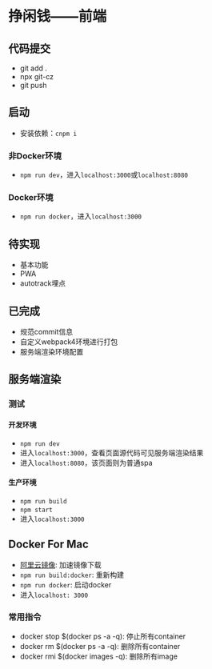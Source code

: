 # 挣闲钱——前端

## 代码提交
- git add .
- npx git-cz
- git push

## 启动
- 安装依赖：`cnpm i`
### 非Docker环境
- `npm run dev`，进入`localhost:3000`或`localhost:8080`
### Docker环境
- `npm run docker`，进入`localhost:3000`

## 待实现
- 基本功能
- PWA
- autotrack埋点

## 已完成
- 规范commit信息
- 自定义webpack4环境进行打包
- 服务端渲染环境配置

## 服务端渲染
### 测试
#### 开发环境
- `npm run dev`
- 进入`localhost:3000`，查看页面源代码可见服务端渲染结果
- 进入`localhost:8080`，该页面则为普通spa
#### 生产环境
- `npm run build`
- `npm start`
- 进入`localhost:3000`

## Docker For Mac
- [阿里云镜像](https://cr.console.aliyun.com/cn-hangzhou/instances/mirrors): 加速镜像下载
- `npm run build:docker`: 重新构建
- `npm run docker`: 启动docker
- 进入`localhost: 3000`

### 常用指令
- docker stop $(docker ps -a -q): 停止所有container
- docker rm $(docker ps -a -q): 删除所有container
- docker rmi $(docker images -q): 删除所有image
